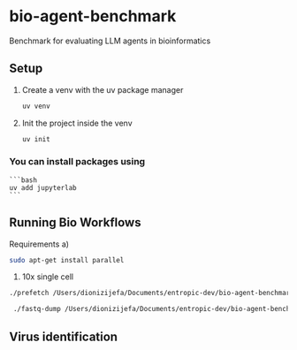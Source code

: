 # bio-agent-benchmark

Benchmark for evaluating LLM agents in bioinformatics

## Setup

1. Create a venv with the uv package manager
    ```bash
    uv venv
    ```

2. Init the project inside the venv
    ```bash
    uv init
    ```

### You can install packages using
    ```bash
    uv add jupyterlab
    ```

## Running Bio Workflows

Requirements
 a) 
 ```bash
 sudo apt-get install parallel
 ```   

1. 10x single cell
```bash
./prefetch /Users/dionizijefa/Documents/entropic-dev/bio-agent-benchmark/data/SRR9136455/SRR9136455
```

```bash
 ./fastq-dump /Users/dionizijefa/Documents/entropic-dev/bio-agent-benchmark/data/SRR9136455/SRR9136455 -split-files -O /Users/dionizijefa/Documents/entropic-dev/bio-agent-benchmark/data/faster-dump
```

## Virus identification
